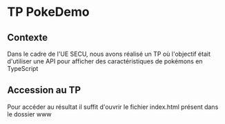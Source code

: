 # TP PokeDemo

## Contexte 
Dans le cadre de l'UE SECU, nous avons réalisé un TP où l'objectif était d'utiliser une API pour afficher des caractéristiques de pokémons en TypeScript

## Accession au TP
Pour accéder au résultat il suffit d'ouvrir le fichier index.html présent dans le dossier www
